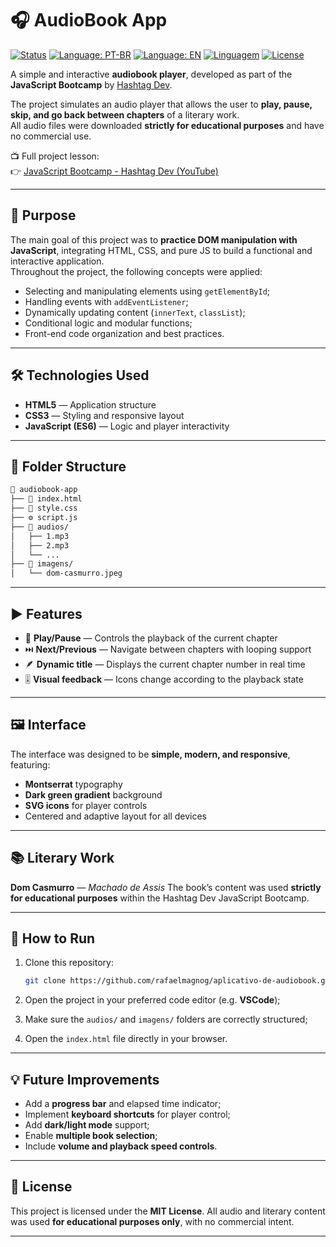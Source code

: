 # 🎧 AudioBook App

[![Status](https://img.shields.io/badge/status-Finished-brightgreen)](README.md)
[![Language: PT-BR](https://img.shields.io/badge/Language-Portuguese-green)](README.md)
[![Language: EN](https://img.shields.io/badge/Language-English-red)](README.en.md)
[![Linguagem](https://img.shields.io/badge/Stack-JavaScript%20|%20HTML%20|%20CSS-lightyellow)](README.md)
[![License](https://img.shields.io/badge/license-MIT-blue)](LICENSE)

A simple and interactive **audiobook player**, developed as part of the **JavaScript Bootcamp** by [Hashtag Dev](https://www.hashtagtreinamentos.com/).

The project simulates an audio player that allows the user to **play, pause, skip, and go back between chapters** of a literary work.  
All audio files were downloaded **strictly for educational purposes** and have no commercial use.

📺 Full project lesson:  
👉 [JavaScript Bootcamp - Hashtag Dev (YouTube)](https://www.youtube.com/live/DK_RM0lqjZQ?si=_KikMq2qJ1EVbD2i)

---

## 🧠 Purpose

The main goal of this project was to **practice DOM manipulation with JavaScript**, integrating HTML, CSS, and pure JS to build a functional and interactive application.  
Throughout the project, the following concepts were applied:

- Selecting and manipulating elements using `getElementById`;
- Handling events with `addEventListener`;
- Dynamically updating content (`innerText`, `classList`);
- Conditional logic and modular functions;
- Front-end code organization and best practices.

---

## 🛠️ Technologies Used

- **HTML5** — Application structure  
- **CSS3** — Styling and responsive layout  
- **JavaScript (ES6)** — Logic and player interactivity  

---

## 📁 Folder Structure

```bash
📂 audiobook-app
├── 📄 index.html
├── 🎨 style.css
├── ⚙️ script.js
├── 📁 audios/
│   ├── 1.mp3
│   ├── 2.mp3
│   └── ...
├── 📁 imagens/
│   └── dom-casmurro.jpeg
````

---

## ▶️ Features

* 🎵 **Play/Pause** — Controls the playback of the current chapter
* ⏭️ **Next/Previous** — Navigate between chapters with looping support
* 🪶 **Dynamic title** — Displays the current chapter number in real time
* 🎚️ **Visual feedback** — Icons change according to the playback state

---

## 🖼️ Interface

The interface was designed to be **simple, modern, and responsive**, featuring:

* **Montserrat** typography
* **Dark green gradient** background
* **SVG icons** for player controls
* Centered and adaptive layout for all devices

---

## 📚 Literary Work

**Dom Casmurro** — *Machado de Assis*
The book’s content was used **strictly for educational purposes** within the Hashtag Dev JavaScript Bootcamp.

---

## 🚀 How to Run

1. Clone this repository:

   ```bash
   git clone https://github.com/rafaelmagnog/aplicativo-de-audiobook.git
   ```

2. Open the project in your preferred code editor (e.g. **VSCode**);

3. Make sure the `audios/` and `imagens/` folders are correctly structured;

4. Open the `index.html` file directly in your browser.

---

## 💡 Future Improvements

* Add a **progress bar** and elapsed time indicator;
* Implement **keyboard shortcuts** for player control;
* Add **dark/light mode** support;
* Enable **multiple book selection**;
* Include **volume and playback speed controls**.

---

## 🪪 License

This project is licensed under the **MIT License**.
All audio and literary content was used **for educational purposes only**, with no commercial intent.

---
